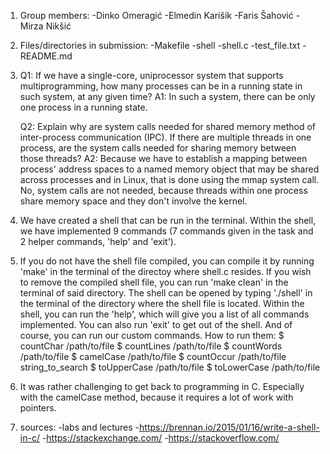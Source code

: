 1)  Group members:
	-Dinko Omeragić
	-Elmedin Karišik
	-Faris Šahović
	-Mirza Nikšić

2)  Files/directories in submission:
	-Makefile
	-shell
	-shell.c
	-test_file.txt
	-README.md

3)  Q1: If we have a single-core, uniprocessor system that supports multiprogramming, how many processes can be in a running state in such system, at any given time?
    A1: In such a system, there can be only one process in a running state.

    Q2: Explain why are system calls needed for shared memory method of inter-process communication (IPC). If there are multiple threads in one process, are the system calls needed for sharing memory between those threads?
    A2: Because we have to establish a mapping between process' address spaces to a named memory object that may be shared across processes and in Linux, that is done using the mmap system call. No, system calls are not needed, because threads within one process share memory space and they don't involve the kernel.

4)  We have created a shell that can be run in the terminal. Within the shell, we have implemented 9 commands (7 commands given in the task and 2 helper commands, 'help' and 'exit'). 

5)  If you do not have the shell file compiled, you can compile it by running 'make' in the terminal of the directoy where shell.c resides. If you wish to remove the compiled shell file, you can run 'make clean' in the terminal of said directory. 
    The shell can be opened by typing './shell' in the terminal of the directory where the shell file is located. Within the shell, you can run the 'help', which will give you a list of all commands implemented. You can also run 'exit' to get out of the shell.
    And of course, you can run our custom commands.
    How to run them:
	$ countChar /path/to/file
	$ countLines /path/to/file
	$ countWords /path/to/file
	$ camelCase /path/to/file
	$ countOccur /path/to/file string_to_search
	$ toUpperCase /path/to/file
	$ toLowerCase /path/to/file

6)  It was rather challenging to get back to programming in C. Especially with the camelCase method, because it requires a lot of work with pointers. 

7)  sources:
	-labs and lectures
	-https://brennan.io/2015/01/16/write-a-shell-in-c/
	-https://stackexchange.com/
	-https://stackoverflow.com/
   
